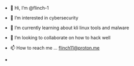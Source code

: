- 👋 Hi, I’m @flinch-1
- 👀 I’m interested in cybersecurity
- 🌱 I’m currently learning about kli linux tools and malware
- 💞️ I’m looking to collaborate on how to hack well 
- 📫 How to reach me ... flinch11@proton.me

- 

<!---
flinch-1/flinch-1 is a ✨ special ✨ repository because its `README.md` (this file) appears on your GitHub profile.
You can click the Preview link to take a look at your changes.
--->
